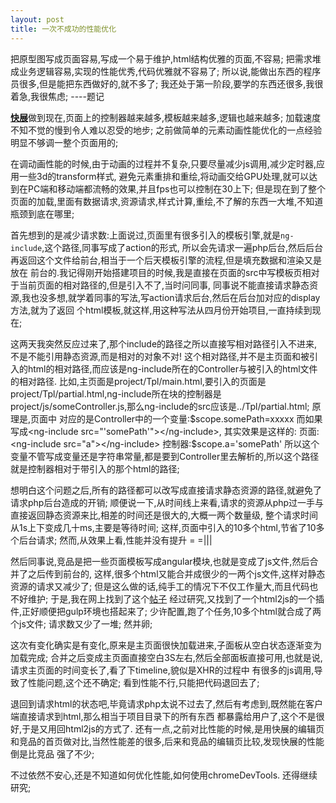 ```yaml
---
layout: post
title: 一次不成功的性能优化
---
```


把原型图写成页面容易,写成一个易于维护,html结构优雅的页面,不容易;
把需求堆成业务逻辑容易,实现的性能优秀,代码优雅就不容易了;
所以说,能做出东西的程序员很多,但是能把东西做好的,就不多了;
我还处于第一阶段,要学的东西还很多,我很着急,我很焦虑;    ----题记

<a href="http://kz.xingdongliu.com/" target="_blank">**快展**</a>做到现在,页面上的控制器越来越多,模板越来越多,逻辑也越来越多;
加载速度不知不觉的慢到令人难以忍受的地步;
之前做简单的元素动画性能优化的一点经验明显不够调一整个页面用的;

在调动画性能的时候,由于动画的过程并不复杂,只要尽量减少js调用,减少定时器,应用一些3d的transform样式,
避免元素重排和重绘,将动画交给GPU处理,就可以达到在PC端和移动端都流畅的效果,并且fps也可以控制在30上下;
但是现在到了整个页面的加载,里面有数据请求,资源请求,样式计算,重绘,不了解的东西一大堆,不知道瓶颈到底在哪里;

首先想到的是减少请求数:上面说过,页面里有很多引入的模板引擎,就是`ng-include`,这个路径,同事写成了action的形式,
所以会先请求一遍php后台,然后后台再返回这个文件给前台,相当于一个后天模板引擎的流程,但是填充数据和渲染又是放在
前台的.我记得刚开始搭建项目的时候,我是直接在页面的src中写模板页相对于当前页面的相对路径的,但是引入不了,当时问同事,
同事说不能直接请求静态资源,我也没多想,就学着同事的写法,写action请求后台,然后在后台加对应的display方法,就为了返回
个html模板,就这样,用这种写法从四月份开始项目,一直持续到现在;

这两天我突然反应过来了,那个include的路径之所以直接写相对路径引入不进来,不是不能引用静态资源,而是相对的对象不对!
这个相对路径,并不是主页面和被引入的html的相对路径,而应该是ng-include所在的Controller与被引入的html文件的相对路径.
比如,主页面是project/Tpl/main.html,要引入的页面是project/Tpl/partial.html,ng-include所在块的控制器是
project/js/someController.js,那么ng-include的src应该是../Tpl/partial.html;
原理是,页面中<ng-include src="somePath"></ng-include> 对应的是Controller中的一个变量:$scope.somePath=xxxxx
而如果写成<ng-include src="'somePath'"></ng-include>,
其实效果是这样的:
页面:<ng-include src="a"></ng-include>
控制器:$scope.a='somePath'
所以这个变量不管写成变量还是字符串常量,都是要到Controller里去解析的,所以这个路径就是控制器相对于带引入的那个html的路径;

想明白这个问题之后,所有的路径都可以改写成直接请求静态资源的路径,就避免了请求php后台造成的开销;
顺便说一下,从时间线上来看,请求的资源从php过一手与直接返回静态资源来比,相差的时间还是很大的,大概一两个数量级,
整个请求时间从1s上下变成几十ms,主要是等待时间;
这样,页面中引入的10多个html,节省了10多个后台请求;
然而,从效果上看,性能并没有提升 = =|||

然后同事说,竞品是把一些页面模板写成angular模块,也就是变成了js文件,然后合并了之后传到前台的,
这样,很多个html又能合并成很少的一两个js文件,这样对静态资源的请求又减少了;
但是这么做的话,纯手工的情况下不仅工作量大,而且代码也不好维护;
于是,我在网上找到了这个<a href="http://www.cnblogs.com/whitewolf/p/3601990.html" target="_blank">帖子</a>
经过研究,又找到了一个html2js的一个插件,正好顺便把gulp环境也搭起来了;
少许配置,跑了个任务,10多个html就合成了两个js文件;
请求数又少了一堆;
然并卵;

这次有变化确实是有变化,原来是主页面很快加载进来,子面板从空白状态逐渐变为加载完成;
合并之后变成主页面直接空白3S左右,然后全部面板直接可用,也就是说,请求主页面的时间变长了,看了下timeline,貌似是XHR的过程中
有很多的js调用,导致了性能问题,这个还不确定;
看到性能不行,只能把代码退回去了;

退回到请求html的状态吧,毕竟请求php太说不过去了,然后有考虑到,既然能在客户端直接请求到html,那么相当于项目目录下的所有东西
都暴露给用户了,这个不是很好,于是又用回html2js的方式了.
还有一点,之前对比性能的时候,是用快展的编辑页和竞品的首页做对比,当然性能差的很多,后来和竞品的编辑页比较,发现快展的性能倒是比竞品
强了不少;

不过依然不安心,还是不知道如何优化性能,如何使用chromeDevTools.
还得继续研究;
